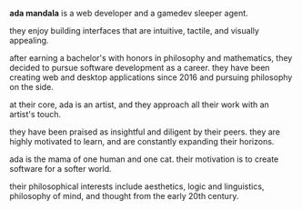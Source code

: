 **ada mandala** is a web developer and a gamedev sleeper agent.

they enjoy building interfaces that are intuitive, tactile, and visually appealing.

after earning a bachelor's with honors in philosophy and mathematics, they decided to pursue software development as a career. they have been creating web and desktop applications since 2016 and pursuing philosophy on the side.

at their core, ada is an artist, and they approach all their work with an artist's touch.

they have been praised as insightful and diligent by their peers. they are highly motivated to learn, and are constantly expanding their horizons.

ada is the mama of one human and one cat. their motivation is to create software for a softer world.

their philosophical interests include aesthetics, logic and linguistics, philosophy of mind, and thought from the early 20th century.

